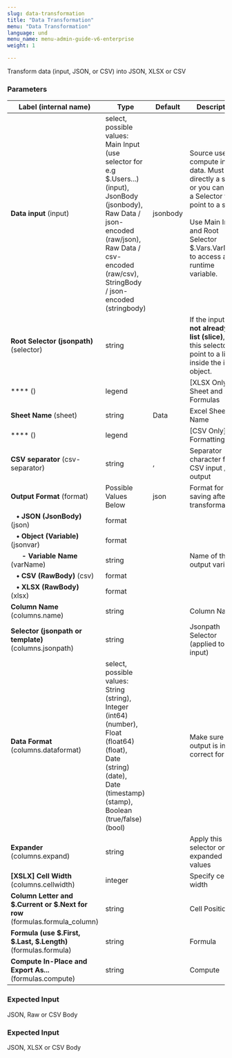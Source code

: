 ```yaml
---
slug: data-transformation
title: "Data Transformation"
menu: "Data Transformation"
language: und
menu_name: menu-admin-guide-v6-enterprise
weight: 1

---
```


 Transform data (input, JSON, or CSV) into JSON, XLSX or CSV

### Parameters
|Label (internal name)|Type|Default|Description|
|---|---|---|---|
|**Data input** (input)|select, possible values: Main Input (use selector for e.g $.Users...) (input),<br/>JsonBody (jsonbody),<br/>Raw Data / json-encoded (raw/json),<br/>Raw Data / csv-encoded (raw/csv),<br/>StringBody / json-encoded (stringbody)|jsonbody|Source used to compute input data. Must be directly a slice, or you can use a Selector to point to a slice.<br/><br/> Use Main Input and Root Selector $.Vars.VarName to access a runtime variable.|
|**Root Selector (jsonpath)** (selector)|string|<no value>|If the input is **not already a list (slice)**, use this selector to point to a list inside the input object.|
|**** ()|legend|<no value>|[XLSX Only] Sheet and Formulas|
|**Sheet Name** (sheet)|string|Data|Excel Sheet Name|
|**** ()|legend|<no value>|[CSV Only] Formatting|
|**CSV separator** (csv-separator)|string|,|Separator character for CSV input / output|
|**Output Format** (format)|Possible Values Below|json|Format for saving after transformation|
|**&nbsp;&nbsp;&nbsp;&bull; JSON (JsonBody)** (json)|format|<no value>||
|**&nbsp;&nbsp;&nbsp;&bull; Object (Variable)** (jsonvar)|format|<no value>||
|**&nbsp;&nbsp;&nbsp;&nbsp;&nbsp;&nbsp;- Variable Name** (varName)|string|<no value>|Name of the output variable|
|**&nbsp;&nbsp;&nbsp;&bull; CSV (RawBody)** (csv)|format|<no value>||
|**&nbsp;&nbsp;&nbsp;&bull; XLSX (RawBody)** (xlsx)|format|<no value>||
|**Column Name** (columns.name)|string|<no value>|Column Name|
|**Selector (jsonpath or template)** (columns.jsonpath)|string|<no value>|Jsonpath Selector (applied to input)|
|**Data Format** (columns.dataformat)|select, possible values: String (string),<br/>Integer (int64) (number),<br/>Float (float64) (float),<br/>Date (string) (date),<br/>Date (timestamp) (stamp),<br/>Boolean (true/false) (bool)|<no value>|Make sure output is in the correct format|
|**Expander** (columns.expand)|string||Apply this selector on the expanded values|
|**[XSLX] Cell Width** (columns.cellwidth)|integer|<no value>|Specify cell width|
|**Column Letter and $.Current or $.Next for row** (formulas.formula_column)|string|<no value>|Cell Position|
|**Formula (use $.First, $.Last, $.Length)** (formulas.formula)|string|<no value>|Formula|
|**Compute In-Place and Export As...** (formulas.compute)|string|<no value>|Compute|



### Expected Input
JSON, Raw or CSV Body


### Expected Input
JSON, XLSX or CSV Body


